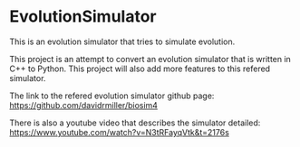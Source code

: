 # EvolutionSimulator
This is an evolution simulator that tries to simulate evolution. 

This project is an attempt to convert an evolution simulator that is written in C++ to Python. This project will also add more features to this refered simulator.

The link to the refered evolution simulator github page: https://github.com/davidrmiller/biosim4

There is also a youtube video that describes the simulator detailed: https://www.youtube.com/watch?v=N3tRFayqVtk&t=2176s
